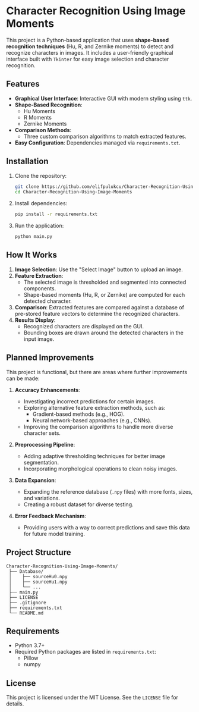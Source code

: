 # Character Recognition Using Image Moments

This project is a Python-based application that uses **shape-based recognition techniques** (Hu, R, and Zernike moments) to detect and recognize characters in images. It includes a user-friendly graphical interface built with `Tkinter` for easy image selection and character recognition.

## Features

- **Graphical User Interface**: Interactive GUI with modern styling using `ttk`.
- **Shape-Based Recognition**:
  - Hu Moments
  - R Moments
  - Zernike Moments
- **Comparison Methods**:
  - Three custom comparison algorithms to match extracted features.
- **Easy Configuration**: Dependencies managed via `requirements.txt`.

## Installation

1. Clone the repository:
   ```bash
   git clone https://github.com/elifpulukcu/Character-Recognition-Using-Image-Moments.git
   cd Character-Recognition-Using-Image-Moments
   ```

2. Install dependencies:
   ```bash
   pip install -r requirements.txt
   ```

3. Run the application:
   ```bash
   python main.py
   ```

## How It Works

1. **Image Selection**: Use the "Select Image" button to upload an image.
2. **Feature Extraction**:
   - The selected image is thresholded and segmented into connected components.
   - Shape-based moments (Hu, R, or Zernike) are computed for each detected character.
3. **Comparison**: Extracted features are compared against a database of pre-stored feature vectors to determine the recognized characters.
4. **Results Display**:
   - Recognized characters are displayed on the GUI.
   - Bounding boxes are drawn around the detected characters in the input image.

## Planned Improvements

This project is functional, but there are areas where further improvements can be made:

1. **Accuracy Enhancements**:
   - Investigating incorrect predictions for certain images.
   - Exploring alternative feature extraction methods, such as:
     - Gradient-based methods (e.g., HOG).
     - Neural network-based approaches (e.g., CNNs).
   - Improving the comparison algorithms to handle more diverse character sets.

2. **Preprocessing Pipeline**:
   - Adding adaptive thresholding techniques for better image segmentation.
   - Incorporating morphological operations to clean noisy images.

3. **Data Expansion**:
   - Expanding the reference database (`.npy` files) with more fonts, sizes, and variations.
   - Creating a robust dataset for diverse testing.

4. **Error Feedback Mechanism**:
   - Providing users with a way to correct predictions and save this data for future model training.

## Project Structure

```
Character-Recognition-Using-Image-Moments/
 ├── Database/
 │    ├── sourceHu0.npy
 │    ├── sourceHu1.npy
 │    └── ...
 ├── main.py
 ├── LICENSE
 ├── .gitignore
 ├── requirements.txt
 └── README.md
```

## Requirements

- Python 3.7+
- Required Python packages are listed in `requirements.txt`:
  - Pillow
  - numpy

## License

This project is licensed under the MIT License. See the `LICENSE` file for details.
